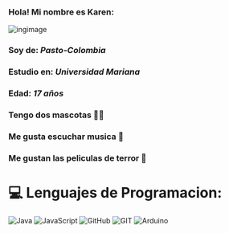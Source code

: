 ### Hola! Mi nombre es Karen:
![ingimage](https://github.com/KarenErazo0/KarenErazo0/assets/144853002/e9bea6e8-4aee-48a5-b17e-33384ca7efb8)
### Soy de: _Pasto-Colombia_ 
### Estudio en: _Universidad Mariana_
### Edad: _17 años_ 
### Tengo dos mascotas 🐶😺
### Me gusta escuchar musica 🎵
### Me gustan las peliculas de terror 👻
# 💻 Lenguajes de Programacion:
![Java](https://img.shields.io/badge/java-%23ED8B00.svg?style=for-the-badge&logo=java&logoColor=white) ![JavaScript](https://img.shields.io/badge/javascript-%23323330.svg?style=for-the-badge&logo=javascript&logoColor=%23F7DF1E) ![GitHub](https://img.shields.io/badge/GitHub-%23121011.svg?style=for-the-badge&logo=github&logoColor=white) ![GIT](https://img.shields.io/badge/Git-fc6d26?style=for-the-badge&logo=git&logoColor=white) ![Arduino](https://img.shields.io/badge/-Arduino-00979D?style=for-the-badge&logo=Arduino&logoColor=white)




<!--
**KarenErazo0/KarenErazo0** is a ✨ _special_ ✨ repository because its `README.md` (this file) appears on your GitHub profile.

Here are some ideas to get you started:

- 🔭 I’m currently working on ...
- 🌱 I’m currently learning ...
- 👯 I’m looking to collaborate on ...
- 🤔 I’m looking for help with ...
- 💬 Ask me about ...
- 📫 How to reach me: ...
- 😄 Pronouns: ...
- ⚡ Fun fact: ...
-->
